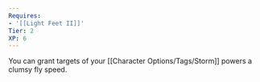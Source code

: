 ```yaml
---
Requires:
- '[[Light Feet II]]'
Tier: 2
XP: 6
---
```


You can grant targets of your [[Character Options/Tags/Storm]] powers a clumsy fly speed.